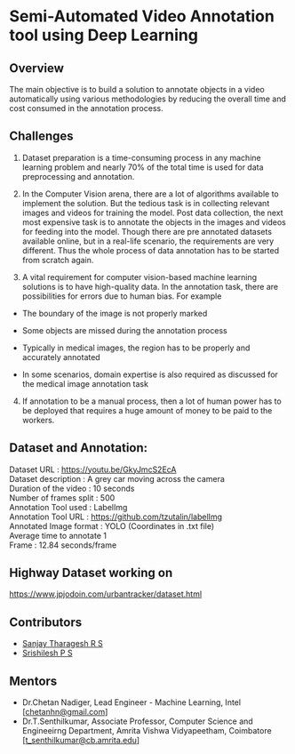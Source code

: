 # Semi-Automated Video Annotation tool using Deep Learning

## Overview

The main objective is to build a solution to annotate objects in a video automatically using various methodologies by reducing the overall time and cost consumed in the annotation process.

## Challenges

1) Dataset preparation is a time-consuming process in any machine learning problem and nearly 70% of the total time is used for data preprocessing and annotation.

2) In the Computer Vision arena,  there are a lot of algorithms available to implement the solution. But the tedious task is in collecting relevant images and videos for training the model. Post data collection, the next most expensive task is to annotate the objects in the images and videos for feeding into the model. Though there are pre annotated datasets available online, but in a real-life scenario, the requirements are very different. Thus the whole process of data annotation has to be started from scratch again.

3) A vital requirement for computer vision-based machine learning solutions is to have high-quality data. In the annotation task, there are possibilities for errors due to human bias. For example

- The boundary of the image is not properly marked

- Some objects are missed during the annotation process

- Typically in medical images, the region has to be properly and accurately annotated

- In some scenarios, domain expertise is also required as discussed for the medical image annotation task

4) If annotation to be a manual process, then a lot of human power has to be deployed that requires a huge amount of money to be paid to the workers.

## Dataset and Annotation:

Dataset URL			: https://youtu.be/GkyJmcS2EcA  
Dataset description		: A grey car moving across the camera  
Duration of the video 		: 10 seconds  
Number of frames split		: 500  
Annotation Tool used		: LabelImg  
Annotation Tool URL		: https://github.com/tzutalin/labelImg  
Annotated Image format	: YOLO (Coordinates in .txt file)  
Average time to annotate 1  
Frame				: 12.84 seconds/frame

## Highway Dataset working on

https://www.jpjodoin.com/urbantracker/dataset.html

## Contributors

* [Sanjay Tharagesh R S](https://github.com/sanjaytharagesh31)  
* [Srishilesh P S](https://github.com/srishilesh)

## Mentors

* Dr.Chetan Nadiger, Lead Engineer - Machine Learning, Intel [chetanhn@gmail.com]
* Dr.T.Senthilkumar, Associate Professor, Computer Science and Engineeirng Department, Amrita Vishwa Vidyapeetham, Coimbatore [t_senthilkumar@cb.amrita.edu]
